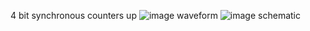 4 bit synchronous counters
up
![image](https://github.com/user-attachments/assets/ee4484ee-4e8e-4b74-a55d-7c8b4919e196)
waveform
![image](https://github.com/user-attachments/assets/9c0703a3-a08c-4041-a70b-acce683cae39)
schematic
